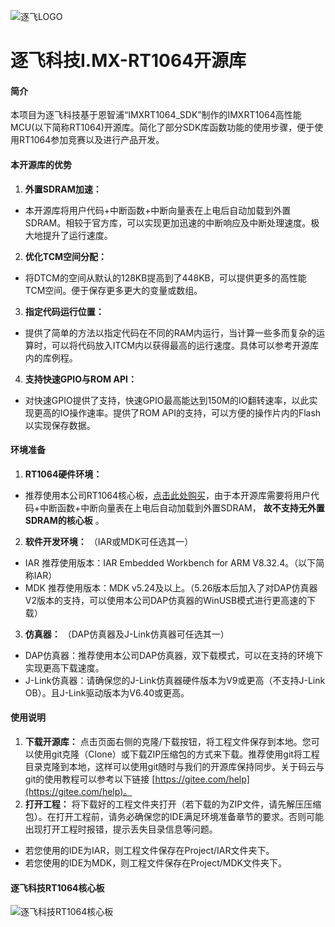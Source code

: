 ![逐飞LOGO](https://images.gitee.com/uploads/images/2019/0924/114256_eaf16bad_1699060.png "逐飞科技logo 中.png")
# 逐飞科技I.MX-RT1064开源库
#### 简介
本项目为逐飞科技基于恩智浦“IMXRT1064_SDK”制作的IMXRT1064高性能MCU(以下简称RT1064)开源库。简化了部分SDK库函数功能的使用步骤，便于使用RT1064参加竞赛以及进行产品开发。

#### 本开源库的优势
1.  **外置SDRAM加速：** 
- 本开源库将用户代码+中断函数+中断向量表在上电后自动加载到外置SDRAM。相较于官方库，可以实现更加迅速的中断响应及中断处理速度。极大地提升了运行速度。
2.  **优化TCM空间分配：** 
- 将DTCM的空间从默认的128KB提高到了448KB，可以提供更多的高性能TCM空间。便于保存更多更大的变量或数组。
3.  **指定代码运行位置：** 
- 提供了简单的方法以指定代码在不同的RAM内运行，当计算一些多而复杂的运算时，可以将代码放入ITCM内以获得最高的运行速度。具体可以参考开源库内的库例程。
4.  **支持快速GPIO与ROM API：** 
- 对快速GPIO提供了支持，快速GPIO最高能达到150M的IO翻转速率，以此实现更高的IO操作速率。提供了ROM API的支持，可以方便的操作片内的Flash以实现保存数据。

#### 环境准备
1.  **RT1064硬件环境：** 
- 推荐使用本公司RT1064核心板，[点击此处购买](https://item.taobao.com/item.htm?spm=a1z10.3-c.w4002-9998537997.49.4b7549ccjhU2eC&id=601759245205)，由于本开源库需要将用户代码+中断函数+中断向量表在上电后自动加载到外置SDRAM， **故不支持无外置SDRAM的核心板** 。
2.  **软件开发环境：** 
（IAR或MDK可任选其一）
- IAR 推荐使用版本：IAR Embedded Workbench for ARM V8.32.4。（以下简称IAR）
- MDK 推荐使用版本：MDK v5.24及以上。（5.26版本后加入了对DAP仿真器V2版本的支持，可以使用本公司DAP仿真器的WinUSB模式进行更高速的下载）
3.  **仿真器：** 
（DAP仿真器及J-Link仿真器可任选其一）
- DAP仿真器：推荐使用本公司DAP仿真器，双下载模式，可以在支持的环境下实现更高下载速度。
- J-Link仿真器：请确保您的J-Link仿真器硬件版本为V9或更高（不支持J-Link OB）。且J-Link驱动版本为V6.40或更高。

#### 使用说明

1.  **下载开源库：** 点击页面右侧的克隆/下载按钮，将工程文件保存到本地。您可以使用git克隆（Clone）或下载ZIP压缩包的方式来下载。推荐使用git将工程目录克隆到本地，这样可以使用git随时与我们的开源库保持同步。关于码云与git的使用教程可以参考以下链接 [https://gitee.com/help](https://gitee.com/help)。
2.  **打开工程：** 将下载好的工程文件夹打开（若下载的为ZIP文件，请先解压压缩包）。在打开工程前，请务必确保您的IDE满足环境准备章节的要求。否则可能出现打开工程时报错，提示丢失目录信息等问题。
- 若您使用的IDE为IAR，则工程文件保存在Project/IAR文件夹下。
- 若您使用的IDE为MDK，则工程文件保存在Project/MDK文件夹下。

#### 逐飞科技RT1064核心板
![逐飞科技RT1064核心板](https://images.gitee.com/uploads/images/2019/0924/114657_c8e12b59_1699060.jpeg "逐飞科技RT1064核心板.jpg")


